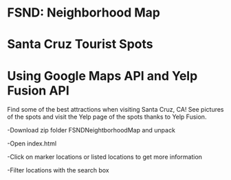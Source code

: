 # FSND: Neighborhood Map
# Santa Cruz Tourist Spots
# Using Google Maps API and Yelp Fusion API

Find some of the best attractions when visiting Santa Cruz, CA! See pictures of the spots and visit
the Yelp page of the spots thanks to Yelp Fusion.

-Download zip folder FSNDNeightborhoodMap and unpack

-Open index.html

-Click on marker locations or listed locations to get more information

-Filter locations with the search box